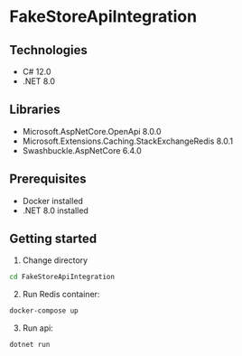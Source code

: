 # FakeStoreApiIntegration

## Technologies

- C# 12.0
- .NET 8.0

## Libraries

- Microsoft.AspNetCore.OpenApi 8.0.0
- Microsoft.Extensions.Caching.StackExchangeRedis 8.0.1
- Swashbuckle.AspNetCore 6.4.0

## Prerequisites

- Docker installed
- .NET 8.0 installed

## Getting started

1. Change directory

```bash
cd FakeStoreApiIntegration  
```

2. Run Redis container:

```bash
docker-compose up
```

3. Run api:

```bash
dotnet run
```

